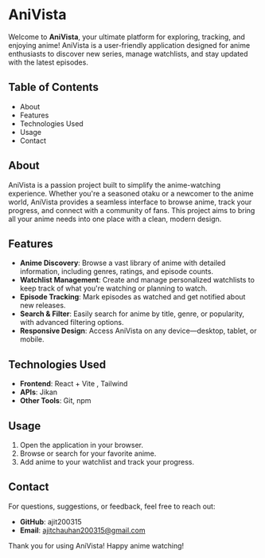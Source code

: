 # AniVista

Welcome to **AniVista**, your ultimate platform for exploring, tracking, and enjoying anime! AniVista is a user-friendly application designed for anime enthusiasts to discover new series, manage watchlists, and stay updated with the latest episodes.

## Table of Contents

- About
- Features
- Technologies Used
- Usage
- Contact

## About

AniVista is a passion project built to simplify the anime-watching experience. Whether you're a seasoned otaku or a newcomer to the anime world, AniVista provides a seamless interface to browse anime, track your progress, and connect with a community of fans. This project aims to bring all your anime needs into one place with a clean, modern design.

## Features

- **Anime Discovery**: Browse a vast library of anime with detailed information, including genres, ratings, and episode counts.
- **Watchlist Management**: Create and manage personalized watchlists to keep track of what you're watching or planning to watch.
- **Episode Tracking**: Mark episodes as watched and get notified about new releases.
- **Search & Filter**: Easily search for anime by title, genre, or popularity, with advanced filtering options.
- **Responsive Design**: Access AniVista on any device—desktop, tablet, or mobile.

## Technologies Used

- **Frontend**: React + Vite , Tailwind 
- **APIs**: Jikan
- **Other Tools**: Git, npm

## Usage

1. Open the application in your browser.
3. Browse or search for your favorite anime.
4. Add anime to your watchlist and track your progress.


## Contact

For questions, suggestions, or feedback, feel free to reach out:

- **GitHub**: ajit200315
- **Email**: ajitchauhan200315@gmail.com

Thank you for using AniVista! Happy anime watching!
